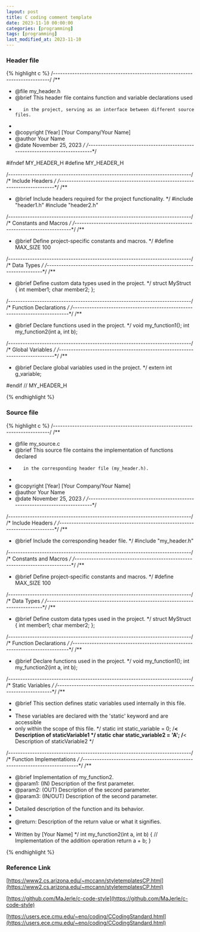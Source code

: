 ```yaml
---
layout: post
title: C coding comment template
date: 2023-11-10 00:00:00
categories: [programming]
tags: [programming]
last_modified_at: 2023-11-10
---
```


### Header file

{% highlight c %}
/*----------------------------------------------------------------------------*/
/**
 * @file my_header.h
 * @brief This header file contains function and variable declarations used
 *        in the project, serving as an interface between different source files.
 *
 * @copyright [Year] [Your Company/Your Name]
 * @author Your Name
 * @date November 25, 2023
 */
/*----------------------------------------------------------------------------*/

#ifndef MY_HEADER_H
#define MY_HEADER_H

/*----------------------------------------------------------------------------*/
/* Include Headers                                                            */
/*----------------------------------------------------------------------------*/
/** 
 * @brief Include headers required for the project functionality.
 */
#include "header1.h"
#include "header2.h"

/*----------------------------------------------------------------------------*/
/* Constants and Macros                                                       */
/*----------------------------------------------------------------------------*/
/** 
 * @brief Define project-specific constants and macros.
 */
#define MAX_SIZE 100

/*----------------------------------------------------------------------------*/
/* Data Types                                                                 */
/*----------------------------------------------------------------------------*/
/** 
 * @brief Define custom data types used in the project.
 */
struct MyStruct {
    int member1;
    char member2;
};

/*----------------------------------------------------------------------------*/
/* Function Declarations                                                      */
/*----------------------------------------------------------------------------*/
/** 
 * @brief Declare functions used in the project.
 */
void my_function1();
int my_function2(int a, int b);

/*----------------------------------------------------------------------------*/
/* Global Variables                                                           */
/*----------------------------------------------------------------------------*/
/** 
 * @brief Declare global variables used in the project.
 */
extern int g_variable;

#endif // MY_HEADER_H

{% endhighlight %}

### Source file

{% highlight c %}
/*----------------------------------------------------------------------------*/
/**
 * @file my_source.c
 * @brief This source file contains the implementation of functions declared
 *        in the corresponding header file (my_header.h).
 *
 * @copyright [Year] [Your Company/Your Name]
 * @author Your Name
 * @date November 25, 2023
 */
/*----------------------------------------------------------------------------*/

/*----------------------------------------------------------------------------*/
/* Include Headers                                                            */
/*----------------------------------------------------------------------------*/
/** 
 * @brief Include the corresponding header file.
 */
#include "my_header.h"

/*----------------------------------------------------------------------------*/
/* Constants and Macros                                                       */
/*----------------------------------------------------------------------------*/
/** 
 * @brief Define project-specific constants and macros.
 */
#define MAX_SIZE 100

/*----------------------------------------------------------------------------*/
/* Data Types                                                                 */
/*----------------------------------------------------------------------------*/
/** 
 * @brief Define custom data types used in the project.
 */
struct MyStruct {
    int member1;
    char member2;
};

/*----------------------------------------------------------------------------*/
/* Function Declarations                                                      */
/*----------------------------------------------------------------------------*/
/** 
 * @brief Declare functions used in the project.
 */
void my_function1();
int my_function2(int a, int b);

/*----------------------------------------------------------------------------*/
/* Static Variables                                                           */
/*----------------------------------------------------------------------------*/
/** 
 * @brief This section defines static variables used internally in this file.
 * 
 * These variables are declared with the 'static' keyword and are accessible 
 * only within the scope of this file.
 */
static int static_variable = 0;         /**< Description of staticVariable1 */
static char static_variable2 = 'A';     /**< Description of staticVariable2 */

/*----------------------------------------------------------------------------*/
/* Function Implementations                                                   */
/*----------------------------------------------------------------------------*/
/**
 * @brief Implementation of my_function2.
 * @param1: (IN) Description of the first parameter.
 * @param2: (OUT) Description of the second parameter.
 * @param3: (IN/OUT) Description of the second parameter.
 *
 * Detailed description of the function and its behavior.
 *
 * @return: Description of the return value or what it signifies.
 *
 * Written by [Your Name]
 */
int my_function2(int a, int b) {
    // Implementation of the addition operation
    return a + b;
}

{% endhighlight %}

### Reference Link

[https://www2.cs.arizona.edu/~mccann/styletemplatesCP.html](https://www2.cs.arizona.edu/~mccann/styletemplatesCP.html)

[https://github.com/MaJerle/c-code-style](https://github.com/MaJerle/c-code-style)

[https://users.ece.cmu.edu/~eno/coding/CCodingStandard.html](https://users.ece.cmu.edu/~eno/coding/CCodingStandard.html)
